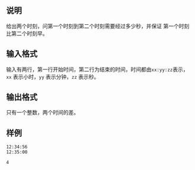 <h2>说明</h2>

给出两个时刻，问第一个时刻到第二个时刻需要经过多少秒，并保证 第一个时刻比第二个时刻早。
<h2>输入格式</h2>

输入有两行，第一行开始时间，第二行为结束的时间，时间都由<code>xx:yy:zz</code>表示，<code>xx</code> 表示小时，<code>yy</code> 表示分钟，<code>zz</code> 表示秒。

<h2>输出格式</h2>

只有一个整数，两个时间的差。

<h2>样例</h2>
<pre><code class="language-input1">12:34:56
12:35:00</code></pre><pre><code class="language-output1">4</code></pre>
